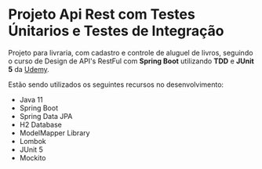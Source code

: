 <h1>Projeto Api Rest com Testes Únitarios e Testes de Integração</h1>
<p>Projeto para livraria, com cadastro e controle de aluguel de livros, seguindo o curso de Design de API's RestFul com <b>Spring Boot</b> utilizando <b>TDD</b> e <b>JUnit 5</b>
da <a href="https://www.udemy.com/course/design-de-apis-restful-com-tdd-spring-boot-e-junit-5/">Udemy</a>.</p>
<p>Estão sendo utilizados os seguintes recursos no desenvolvimento: </p>
<ul>
<li>Java 11</li>
<li>Spring Boot</li>
<li>Spring Data JPA</li>
<li>H2 Database</li>
<li>ModelMapper Library</li>
<li>Lombok</li>
<li>JUnit 5</li>
<li>Mockito</li>
</ul>
